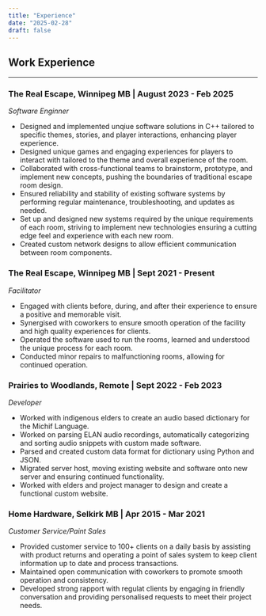 ```yaml
---
title: "Experience"
date: "2025-02-28"
draft: false
---
```


## Work Experience
---

### The Real Escape, Winnipeg MB |  August 2023 - Feb 2025
*Software Enginner*
- Designed and implemented unqiue software solutions in C++ tailored to specific themes, stories, and player interactions, enhancing player experience.
- Designed unique games and engaging experiences for players to interact with tailored to the theme and overall experience of the room.
- Collaborated with cross-functional teams to brainstorm, prototype, and implement new concepts, pushing the boundaries of traditional escape room design.
- Ensured reliability and stability of existing software systems by performing regular maintenance, troubleshooting, and updates as needed. 
- Set up and designed new systems required by the unique requirements of each room, striving to implement new technologies ensuring a cutting edge feel and experience with each new room.
- Created custom network designs to allow efficient communication between room components.

### The Real Escape, Winnipeg MB |  Sept 2021 - Present
*Facilitator*
- Engaged with clients before, during, and after their experience to ensure a positive and memorable visit.
- Synergised with coworkers to ensure smooth operation of the facility and high quality experiences for clients.
- Operated the software used to run the rooms, learned and understood the unique process for each room.
- Conducted minor repairs to malfunctioning rooms, allowing for continued operation.


### Prairies to Woodlands, Remote | Sept 2022 - Feb 2023
*Developer*
- Worked with indigenous elders to create an audio based dictionary for the Michif Language.
- Worked on parsing ELAN audio recordings, automatically categorizing and sorting audio snippets with custom made software.
- Parsed and created custom data format for dictionary using Python and JSON.
- Migrated server host, moving existing website and software onto new server and ensuring continued functionality.
- Worked with elders and project manager to design and create a functional custom website. 


### Home Hardware, Selkirk MB | Apr 2015 - Mar 2021
*Customer Service/Paint Sales*
- Provided customer service to 100+ clients on a daily basis by assisting with product returns and operating a point of sales system to keep client information up to date and process transactions.
- Maintained open communication with coworkers to promote smooth operation and consistency. 
- Developed strong rapport with regulat clients by engaging in friendly conversation and providing personalised requests to meet their project needs.
